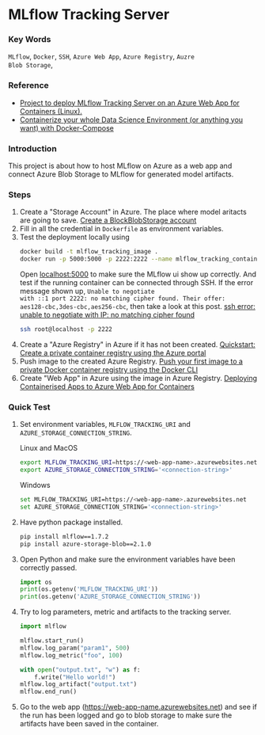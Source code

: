 # MLflow Tracking Server

### Key Words
<code>MLflow</code>, <code>Docker</code>, <code>SSH</code>, <code>Azure Web App</code>, <code>Azure Registry</code>, <code>Auzre Blob Storage</code>, 

### Reference
* [Project to deploy MLflow Tracking Server on an Azure Web App for Containers (Linux).](https://github.com/marvinbuss/mlflow-on-azure)
* [Containerize your whole Data Science Environment (or anything you want) with Docker-Compose](https://towardsdatascience.com/containerize-your-whole-data-science-environment-or-anything-you-want-with-docker-compose-e962b8ce8ce5)

### Introduction 
This project is about how to host MLflow on Azure as a web app and connect Azure Blob Storage to MLflow for generated model artifacts. 

### Steps
1. Create a "Storage Account" in Azure. The place where model aritacts are going to save. [Create a BlockBlobStorage account](https://docs.microsoft.com/en-us/azure/storage/blobs/storage-blob-create-account-block-blob?tabs=azure-portal)
2. Fill in all the credential in <code>Dockerfile</code> as environment variables.   
3. Test the deployment locally using 
    ```bash
    docker build -t mlflow_tracking_image .
    docker run -p 5000:5000 -p 2222:2222 --name mlflow_tracking_container  mlflow_tracking_image:latest
    ```   
    Open [localhost:5000](localhost:5000) to make sure the MLflow ui show up correctly. And test if the running container can be connected through SSH. If the error message shown up, <code>Unable to negotiate with ::1 port 2222: no matching cipher found. Their offer: aes128-cbc,3des-cbc,aes256-cbc</code>, then take a look at this post. [ssh error: unable to negotiate with IP: no matching cipher found](https://ma.ttias.be/ssh-error-unable-negotiate-ip-no-matching-cipher-found/)
    ```bash
    ssh root@localhost -p 2222
    ```
4. Create a "Azure Registry" in Azure if it has not been created. [Quickstart: Create a private container registry using the Azure portal](https://docs.microsoft.com/en-us/azure/container-registry/container-registry-get-started-portal)
5. Push image to the created Azure Registry. [Push your first image to a private Docker container registry using the Docker CLI](https://docs.microsoft.com/en-us/azure/container-registry/container-registry-get-started-docker-cli)
5. Create "Web App" in Azure using the image in Azure Registry. [Deploying Containerised Apps to Azure Web App for Containers](https://chrissainty.com/containerising-blazor-applications-with-docker-deploying-containerised-apps-to-azure-web-app-for-containers/)

### Quick Test
1. Set environment variables, <code>MLFLOW_TRACKING_URI</code> and <code>AZURE_STORAGE_CONNECTION_STRING</code>. 

    Linux and MacOS
    ```bash
    export MLFLOW_TRACKING_URI=https://<web-app-name>.azurewebsites.net
    export AZURE_STORAGE_CONNECTION_STRING='<connection-string>'
    ```
    Windows
    ```bash
    set MLFLOW_TRACKING_URI=https://<web-app-name>.azurewebsites.net
    set AZURE_STORAGE_CONNECTION_STRING='<connection-string>'
    ```
2. Have python package installed.
   ```bash
   pip install mlflow==1.7.2
   pip install azure-storage-blob==2.1.0
   ```
3. Open Python and make sure the environment variables have been correctly passed. 
    ```python
    import os 
    print(os.getenv('MLFLOW_TRACKING_URI'))
	print(os.getenv('AZURE_STORAGE_CONNECTION_STRING'))
    ```
4. Try to log parameters, metric and artifacts to the tracking server.
    ```python
    import mlflow
    
    mlflow.start_run()
    mlflow.log_param("param1", 500)
    mlflow.log_metric("foo", 100)
 
    with open("output.txt", "w") as f: 
        f.write("Hello world!")
	mlflow.log_artifact("output.txt")   
    mlflow.end_run()
    ```
5. Go to the web app (https://web-app-name.azurewebsites.net) and see if the run has been logged and go to blob storage to make sure the artifacts have been saved in the container.
    
